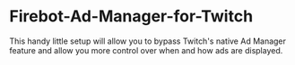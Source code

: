 # Firebot-Ad-Manager-for-Twitch
This handy little setup will allow you to bypass Twitch's native Ad Manager feature and allow you more control over when and how ads are displayed. 
